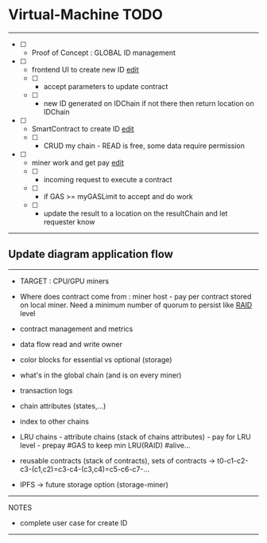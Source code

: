 # Virtual-Machine TODO
-------------------

* [ ] - Proof of Concept : GLOBAL ID management

 * [ ] - frontend UI to create new ID [edit](./src/server.js)
   * [ ] - accept parameters to update contract
   * [ ] - new ID generated on IDChain if not there then return location on IDChain

 * [ ] - SmartContract to create ID [edit](./jobworker/jobs/SimpleComponent.js)
   * [ ] - CRUD my chain - READ is free, some data require permission

 * [ ] - miner work and get pay [edit](./jobworker/src/jobWorker.js)
   * [ ] - incoming request to execute a contract
   * [ ] - if GAS >= myGASLimit to accept and do work
   * [ ] - update the result to a location on the resultChain and let requester know


------------------
## Update diagram application flow
-------------------
- TARGET : CPU/GPU miners
- Where does contract come from : miner host - pay per contract stored on local
  miner.  Need a minimum number of quorum to persist like
  [RAID](https://en.wikipedia.org/wiki/Standard_RAID_levels) level
- contract management and metrics 
- data flow read and write owner
- color blocks for essential vs optional (storage)

-  what's in the global chain (and is on every miner)
  - transaction logs
  - chain attributes (states,...)
  - index to other chains

-  LRU chains - attribute chains (stack of chains attributes) - pay for LRU level - prepay #GAS to keep min LRU(RAID) #alive...
-  reusable contracts (stack of contracts), sets of contracts -> t0-c1-c2-c3-(c1,c2)=c3-c4-(c3,c4)=c5-c6-c7-... 
-  IPFS -> future storage option (storage-miner)

-------------------
NOTES
-  complete user case for create ID
-------------------
